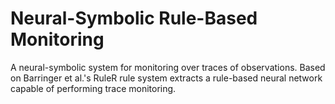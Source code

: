 # Neural-Symbolic Rule-Based Monitoring

A neural-symbolic system for monitoring over traces of observations. Based on Barringer et al.'s RuleR rule system extracts a rule-based neural network capable of performing trace monitoring.
